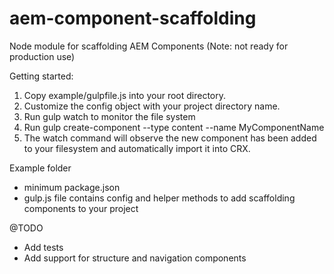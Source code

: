 # aem-component-scaffolding

Node module for scaffolding AEM Components (Note: not ready for production use)

Getting started:
1. Copy example/gulpfile.js into your root directory.
2. Customize the config object with your project directory name.
3. Run gulp watch to monitor the file system
4. Run gulp create-component --type content --name MyComponentName
5. The watch command will observe the new component has been added to your filesystem and automatically import it into CRX.

Example folder
- minimum package.json
- gulp.js file contains config and helper methods to add scaffolding components to your project



@TODO
- Add tests
- Add support for structure and navigation components
